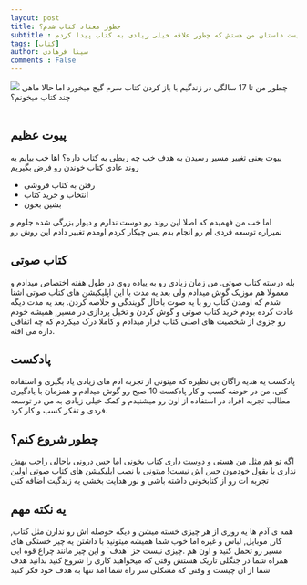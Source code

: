 ```yaml
---
layout: post
title: چطور معتاد کتاب شدم؟
subtitle : این پست داستان من هستش که چطور علاقه خیلی زیادی به کتاب پیدا کردم
tags: [کتاب]
author: سینا فرهادی
comments : False
---
```

<img src="https://img.huffingtonpost.com/asset/5d6ff1882500005500034195.jpeg?ops=scalefit_720_noupscale" />
چطور من تا 17 سالگی در زندگیم با باز کردن کتاب سرم گیج میخورد اما حالا ماهی چند کتاب میخونم؟
<br>
<br>

<h2>پیوت عظیم</h2>
پیوت یعنی تغییر مسیر رسیدن به هدف
خب چه ربطی به کتاب داره؟
اها خب بیایم یه روند عادی کتاب خوندن رو فرض بگیریم

- رفتن به کتاب فروشی
- انتخاب و خرید کتاب
- بشین بخون

اما خب من فهمیدم که اصلا این روند رو دوست ندارم و دیوار بزرگی شده جلوم و نمیزاره توسعه فردی ام رو انجام بدم پس چیکار کردم اومدم تغییر دادم این روش رو
<br />

<h2>کتاب صوتی</h2>
بله درسته کتاب صوتی.
من زمان زیادی رو به پیاده روی در طول هفته اختصاص میدادم و معمولا هم موزیک گوش میدادم ولی بعد یه مدت با این اپلیکیشن های کتاب صوتی اشنا شدم
که اومدن کتاب رو با یه صوت باحال گویندگی و خلاصه کردن.
بعد یه مدت دیگه عادت کرده بودم خرید کتاب صوتی و گوش کردن و تخیل پردازی در مسیر, همیشه خودم رو جزوی از شخصیت های اصلی
کتاب قرار میدادم و کاملا درک میکردم که چه اتفاقی داره می افته.

<br />
<h2> پادکست </h2>
پادکست یه هدیه راگان بی نظیره که میتونی از تجربه ادم های زیادی یاد بگیری و استفاده کنی.
من در حوضه کسب و کار پادکست 10 صبح رو گوش میدادم و همزمان با یادگیری مطالب تجربه افراد در استفاده از اون رو میشنیدم و کمک
خیلی زیادی به من در توسعه فردی و تفکر کسب و کار کرد.

<br />
<h2>چطور شروع کنم؟</h2>
اگه تو هم مثل من هستی و دوست داری کتاب بخونی اما حس درونی باحالی راجب بهش نداری یا بقول خودمون حس اش نیست! میتونی با نصب
اپلیکیشن های کتاب صوتی اولین تجربه ات رو از کتابخونی داشته باشی و نور هدایت بخشی یه زندگیت اضافه کنی

<br />
<h2>یه نکته مهم</h2>
همه ی آدم ها یه روزی از هر چیزی خسته میشن و دیگه حوصله اش رو ندارن مثل کتاب, کار, موبایل, لباس و غیره
اما خوب شما همیشه میتونید با داشتن یه چیز خستگی های مسیر رو تحمل کنید و اون هم
.چیزی نیست جز `هدف` و این چیز مانند چراغ قوه ایی همراه شما در جنگلی تاریک هستش
وقتی که میخواهید کاری را شروع کنید بدانید هدف شما از ان چیست و وقتی که مشکلی سر راه شما امد تنها به هدف خود فکر کنید
